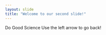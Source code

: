```yaml
---
layout: slide
title: "Welcome to our second slide!"
---
```

Do Good Science
Use the left arrow to go back!
